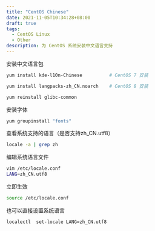 ```yaml
---
title: "CentOS Chinese"
date: 2021-11-05T10:34:28+08:00
draft: true
tags:
  - CentOS Linux
  - Other
description: 为 CentOS 系统安装中文语言支持
---
```


安装中文语言包

```bash
yum install kde-l10n-Chinese          # CentOS 7 安装
```

```bash
yum install langpacks-zh_CN.noarch    # CentOS 8 安装
```

```bash
yum reinstall glibc-common
```

安装字体

```bash
yum groupinstall "fonts"
```

查看系统支持的语言（是否支持zh_CN.utf8）

```bash
locale -a | grep zh
```

编辑系统语言文件

```bash
vim /etc/locale.conf
LANG=zh_CN.utf8
```

立即生效

```bash
source /etc/locale.conf
```



也可以直接设置系统语言

```bash
localectl  set-locale LANG=zh_CN.utf8
```

